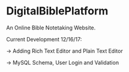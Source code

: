 # DigitalBiblePlatform

An Online Bible Notetaking Website.

Current Development 12/16/17:

  -> Adding Rich Text Editor and Plain Text Editor
  
  -> MySQL Schema, User Login and Validation
  


